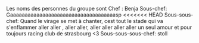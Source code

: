 Les noms des personnes du groupe sont
Chef : Benja
Sous-chef: Gaaaaaaaaaaaaaaaaaaaaaaaaaaaaaaaaaaaasp
<<<<<<< HEAD
Sous-sous-chef: Quand le virage se met à chanter, cest tout le stade qui va s'enflammer
aller aller , aller aller, aller aller aller aller 
un seul amour 
et pour toujours 
racing club de strasbourg <3
Sous-sous-sous-chef: stoll
